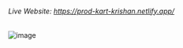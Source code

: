 ###### Live Website: https://prod-kart-krishan.netlify.app/
![image](https://github.com/krishangopalgupta/React-Projects/assets/92851713/43f16869-3240-4822-9fc0-d5598698d9de)
